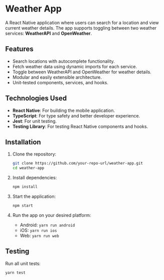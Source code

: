 # Weather App

A React Native application where users can search for a location and view current weather details. The app supports toggling between two weather services: **WeatherAPI** and **OpenWeather**.

## Features

- Search locations with autocomplete functionality.
- Fetch weather data using dynamic imports for each service.
- Toggle between WeatherAPI and OpenWeather for weather details.
- Modular and easily extensible architecture.
- Unit-tested components, services, and hooks.

## Technologies Used

- **React Native**: For building the mobile application.
- **TypeScript**: For type safety and better developer experience.
- **Jest**: For unit testing.
- **Testing Library**: For testing React Native components and hooks.

## Installation

1. Clone the repository:

   ```bash
   git clone https://github.com/your-repo-url/weather-app.git
   cd weather-app
   ```

2. Install dependencies:

   ```bash
   npm install
   ```

3. Start the application:

   ```bash
   npm start
   ```

5. Run the app on your desired platform:

   - Android: `yarn run android`
   - iOS: `yarn run ios`
   - Web: `yarn run web`

## Testing

Run all unit tests:

```bash
yarn test
```
